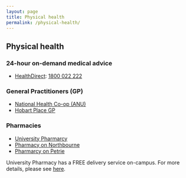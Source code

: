 ```yaml
---
layout: page
title: Physical health
permalink: /physical-health/
---
```


## Physical health

### 24-hour on-demand medical advice

- [HealthDirect](https://www.healthdirect.gov.au/): [1800 022 222](tel:1800022222)

### General Practitioners (GP)

- [National Health Co-op (ANU)](https://www.nhc.coop/locations/anu/)
- [Hobart Place GP](https://www.hobartplacegp.com.au/)

### Pharmacies

- [University Pharmarcy](https://goo.gl/maps/oU7xonsPGawscgCPA)
- [Pharmacy on Northbourne](https://goo.gl/maps/KkezaTBabT4qCTBu9)
- [Pharmarcy on Petrie](https://g.page/ThePharmacyonPetrie?share)

University Pharmacy has a FREE delivery service on-campus. For more details, please see [here](https://michaelye.me/pod5c/2021/03/23/pharmacy-delivery-service.html).